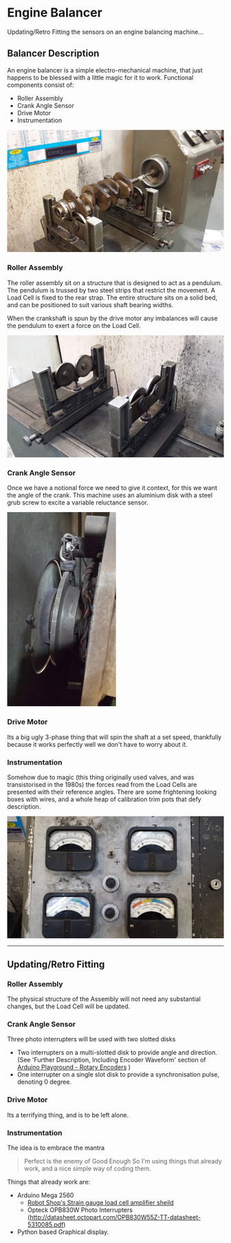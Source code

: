 # Engine Balancer
Updating/Retro Fitting the sensors on an engine balancing machine...

## Balancer Description
An engine balancer is a simple electro-mechanical machine, that just happens to be blessed with a little magic for it to work.
Functional components consist of:
* Roller Assembly
* Crank Angle Sensor
* Drive Motor
* Instrumentation

![Crankshaft sits on balacing cradle](images/crank-on-balancer.jpg)

### Roller Assembly
The roller assembly sit on a structure that is designed to act as a pendulum. The pendulum is trussed by two steel strips that restrict the movement. A Load Cell is fixed to the rear strap. The entire structure sits on a solid bed, and can be positioned to suit various shaft bearing widths.

When the crankshaft is spun by the drive motor any imbalances will cause the pendulum to exert a force on the Load Cell.

![Cradles](images/cradles.jpg)

### Crank Angle Sensor
Once we have a notional force we need to give it context, for this we want the angle of the crank. This machine uses an aluminium disk with a steel grub screw to excite a variable reluctance sensor.

![Sensor Wheel](images/sensor-wheel.jpg)

### Drive Motor
Its a big ugly 3-phase thing that will spin the shaft at a set speed, thankfully because it works perfectly well we don't have to worry about it.

### Instrumentation
Somehow due to magic (this thing originally used valves, and was transistorised in the 1980s) the forces read from the Load Cells are presented with their reference angles. There are some frightening looking boxes with wires, and a whole heap of calibration trim pots that defy description.

![Instruments](images/dials.jpg)

---

## Updating/Retro Fitting
### Roller Assembly
The physical structure of the Assembly will not need any substantial changes, but the Load Cell will be updated.

### Crank Angle Sensor
Three photo interrupters will be used with two slotted disks
- Two interrupters on a multi-slotted disk to provide angle and direction. (See 'Further Description, Including Encoder Waveform' section of [Arduino Playground -  Rotary Encoders](http://playground.arduino.cc/Main/RotaryEncoders) )
- One interrupter on a single slot disk to provide a synchronisation pulse, denoting 0 degree.

### Drive Motor
Its a terrifying thing, and is to be left alone.

### Instrumentation
The idea is to embrace the mantra 
> Perfect is the enemy of Good Enough
So I'm using things that already work, and a nice simple way of coding them.

Things that already work are:
* Arduino Mega 2560
    * [Robot Shop's Strain gauge load cell amplifier sheild](http://www.robotshop.com/uk/strain-gauge-load-cell-amplifier-shield-2ch.html?utm_source=Facebook&utm_medium=Paid&utm_campaign=ProdCatUK)
    * Opteck OPB830W Photo Interrupters (http://datasheet.octopart.com/OPB830W55Z-TT-datasheet-5310085.pdf)
* Python based Graphical display.